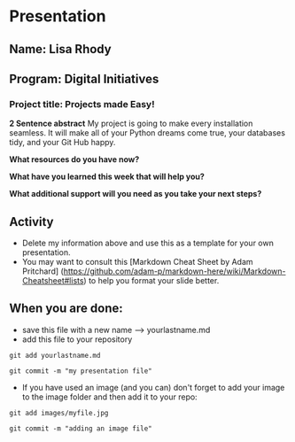 # Presentation

## **Name:** Lisa Rhody
## **Program:** Digital Initiatives

### **Project title:** Projects made Easy!

**2 Sentence abstract**
My project is going to make every installation seamless. It will make all of your Python dreams come true, your databases tidy, and your Git Hub happy. 

**What resources do you have now?**


**What have you learned this week that will help you?**

**What additional support will you need as you take your next steps?**



## Activity
* Delete my information above and use this as a template for your own presentation. 
* You may want to consult this [Markdown Cheat Sheet by Adam Pritchard] (https://github.com/adam-p/markdown-here/wiki/Markdown-Cheatsheet#lists) to help you format your slide better. 

## When you are done:
* save this file with a new name --> yourlastname.md
* add this file to your repository 

```git add yourlastname.md```

```git commit -m "my presentation file"```

* If you have used an image (and you can) don't forget to add your image to the image folder and then add it to your repo: 

```git add images/myfile.jpg```

```git commit -m "adding an image file"```



